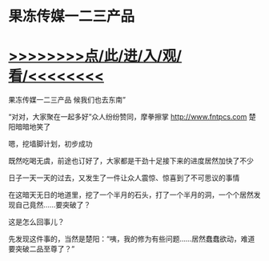 # 果冻传媒一二三产品

# <a href="https://github.com/aihcr/keda/issues/1">>>>>>>>>点/此/进/入/观/看/<<<<<<<<</a>

果冻传媒一二三产品
候我们也去东南”

“对对，大家聚在一起多好”众人纷纷赞同，摩拳擦掌
http://www.fntpcs.com
楚阳暗暗地笑了

嗯，挖墙脚计划，初步成功

既然吃喝无虞，前途也订好了，大家都是干劲十足接下来的进度居然加快了不少

日子一天一天的过去，又发生了一件让众人震惊、惊喜到了不可思议的事情

在这暗天无日的地道里，挖了一个半月的石头，打了一个半月的洞，一个个居然发现自己竟然……要突破了？

这是怎么回事儿？

先发现这件事的，当然是楚阳：“咦，我的修为有些问题……居然蠢蠢欲动，难道要突破二品至尊了？”
